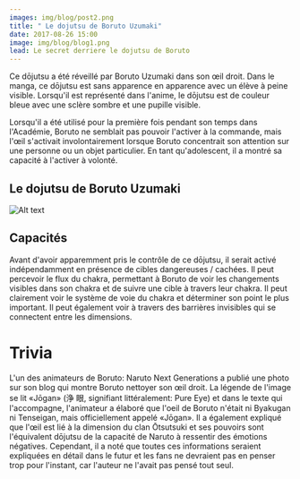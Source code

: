 ```yaml
---
images: img/blog/post2.png
title: " Le dojutsu de Boruto Uzumaki"
date: 2017-08-26 15:00
image: img/blog/blog1.png
lead: Le secret derriere le dojutsu de Boruto
---
```



Ce dōjutsu a été réveillé par Boruto Uzumaki dans son œil droit. Dans le manga, ce dōjutsu est sans apparence en apparence avec un élève à peine visible. Lorsqu'il est représenté dans l'anime, le dōjutsu est de couleur bleue avec une sclère sombre et une pupille visible. 

Lorsqu'il a été utilisé pour la première fois pendant son temps dans l'Académie, Boruto ne semblait pas pouvoir l'activer à la commande, mais l'œil s'activait involontairement lorsque Boruto concentrait son attention sur une personne ou un objet particulier. En tant qu'adolescent, il a montré sa capacité à l'activer à volonté.

## Le dojutsu de Boruto Uzumaki
![Alt text](img/eye.png)    

## Capacités

Avant d'avoir apparemment pris le contrôle de ce dōjutsu, il serait activé indépendamment en présence de cibles dangereuses / cachées. Il peut percevoir le flux du chakra, permettant à Boruto de voir les changements visibles dans son chakra et de suivre une cible à travers leur chakra. Il peut clairement voir le système de voie du chakra et déterminer son point le plus important. Il peut également voir à travers des barrières invisibles qui se connectent entre les dimensions.

# Trivia

L'un des animateurs de Boruto: Naruto Next Generations a publié une photo sur son blog qui montre Boruto nettoyer son œil droit. La légende de l'image se lit «Jōgan» (浄 眼, signifiant littéralement: Pure Eye) et dans le texte qui l'accompagne, l'animateur a élaboré que l'oeil de Boruto n'était ni Byakugan ni Tenseigan, mais officiellement appelé «Jōgan». Il a également expliqué que l'œil est lié à la dimension du clan Ōtsutsuki et ses pouvoirs sont l'équivalent dōjutsu de la capacité de Naruto à ressentir des émotions négatives. Cependant, il a noté que toutes ces informations seraient expliquées en détail dans le futur et les fans ne devraient pas en penser trop pour l'instant, car l'auteur ne l'avait pas pensé tout seul.